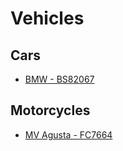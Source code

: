 # Vehicles

## Cars

- [BMW - BS82067](Cars/BMW%20-%20BS82067.md)

## Motorcycles

- [MV Agusta - FC7664](Motorcycles/MV%20Agusta%20-%20FC7664.md)
